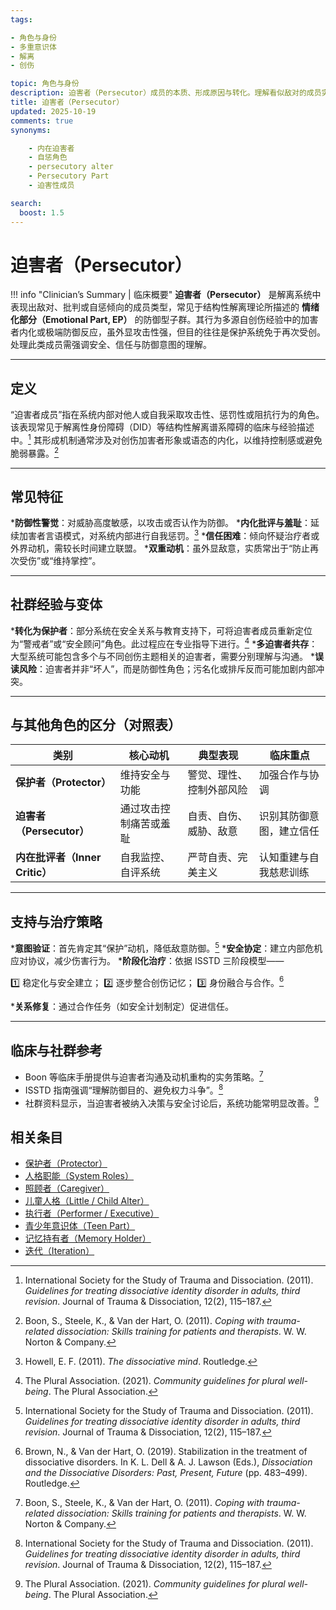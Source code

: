 ```yaml
---
tags:

- 角色与身份
- 多重意识体
- 解离
- 创伤

topic: 角色与身份
description: 迫害者（Persecutor）成员的本质、形成原因与转化。理解看似敌对的成员实际上的保护意图，探索化解内部冲突的方法
title: 迫害者（Persecutor）
updated: 2025-10-19
comments: true
synonyms:

    - 内在迫害者
    - 自惩角色
    - persecutory alter
    - Persecutory Part
    - 迫害性成员

search:
  boost: 1.5
---
```


# 迫害者（Persecutor）

!!! info "Clinician’s Summary | 临床概要"
    **迫害者（Persecutor）** 是解离系统中表现出敌对、批判或自惩倾向的成员类型，常见于结构性解离理论所描述的 **情绪化部分（Emotional Part, EP）** 的防御型子群。其行为多源自创伤经验中的加害者内化或极端防御反应，虽外显攻击性强，但目的往往是保护系统免于再次受创。处理此类成员需强调安全、信任与防御意图的理解。

---

## 定义

“迫害者成员”指在系统内部对他人或自我采取攻击性、惩罚性或阻抗行为的角色。该表现常见于解离性身份障碍（DID）等结构性解离谱系障碍的临床与经验描述中。[^isstd2011]
其形成机制通常涉及对创伤加害者形象或语态的内化，以维持控制感或避免脆弱暴露。[^boon2011]

---

## 常见特征

***防御性警觉**：对威胁高度敏感，以攻击或否认作为防御。
***内化批评与羞耻**：延续加害者言语模式，对系统内部进行自我惩罚。[^howell2011]
***信任困难**：倾向怀疑治疗者或外界动机，需较长时间建立联盟。
***双重动机**：虽外显敌意，实质常出于“防止再次受伤”或“维持掌控”。

---

## 社群经验与变体

***转化为保护者**：部分系统在安全关系与教育支持下，可将迫害者成员重新定位为“警戒者”或“安全顾问”角色。此过程应在专业指导下进行。[^thepluralassociation2021]
***多迫害者共存**：大型系统可能包含多个与不同创伤主题相关的迫害者，需要分别理解与沟通。
***误读风险**：迫害者并非“坏人”，而是防御性角色；污名化或排斥反而可能加剧内部冲突。

---

## 与其他角色的区分（对照表）

| 类别                      | 核心动机              | 典型表现             | 临床重点             |
| ------------------------- | --------------------- | -------------------- | -------------------- |
| **保护者（Protector）**      | 维持安全与功能         | 警觉、理性、控制外部风险 | 加强合作与协调        |
| **迫害者（Persecutor）**     | 通过攻击控制痛苦或羞耻 | 自责、自伤、威胁、敌意    | 识别其防御意图，建立信任 |
| **内在批评者（Inner Critic）** | 自我监控、自评系统       | 严苛自责、完美主义       | 认知重建与自我慈悲训练  |

---

## 支持与治疗策略

***意图验证**：首先肯定其“保护”动机，降低敌意防御。[^isstd2011]
***安全协定**：建立内部危机应对协议，减少伤害行为。
***阶段化治疗**：依据 ISSTD 三阶段模型——

  1️⃣ 稳定化与安全建立；
  2️⃣ 逐步整合创伤记忆；
  3️⃣ 身份融合与合作。[^brown2019]

***关系修复**：通过合作任务（如安全计划制定）促进信任。

---

## 临床与社群参考

* Boon 等临床手册提供与迫害者沟通及动机重构的实务策略。[^boon2011]
* ISSTD 指南强调“理解防御目的、避免权力斗争”。[^isstd2011]
* 社群资料显示，当迫害者被纳入决策与安全讨论后，系统功能常明显改善。[^thepluralassociation2021]

[^isstd2011]: International Society for the Study of Trauma and Dissociation. (2011). *Guidelines for treating dissociative identity disorder in adults, third revision*. Journal of Trauma & Dissociation, 12(2), 115–187.
[^boon2011]: Boon, S., Steele, K., & Van der Hart, O. (2011). *Coping with trauma-related dissociation: Skills training for patients and therapists*. W. W. Norton & Company.
[^howell2011]: Howell, E. F. (2011). *The dissociative mind*. Routledge.
[^brown2019]: Brown, N., & Van der Hart, O. (2019). Stabilization in the treatment of dissociative disorders. In K. L. Dell & A. J. Lawson (Eds.), *Dissociation and the Dissociative Disorders: Past, Present, Future* (pp. 483–499). Routledge.
[^thepluralassociation2021]: The Plural Association. (2021). *Community guidelines for plural well-being*. The Plural Association.

## 相关条目

- [保护者（Protector）](Protector.md)
- [人格职能（System Roles）](System-Roles.md)
- [照顾者（Caregiver）](Caregiver.md)
- [儿童人格（Little / Child Alter）](Child-Alter.md)
- [执行者（Performer / Executive）](Performer-Executive.md)
- [青少年意识体（Teen Part）](Teen-Alter.md)
- [记忆持有者（Memory Holder）](Memory-Holder.md)
- [迭代（Iteration）](Iteration.md)
